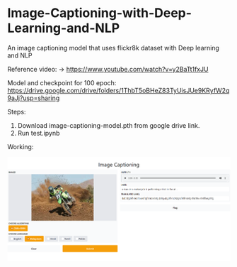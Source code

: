 # Image-Captioning-with-Deep-Learning-and-NLP
An image captioning model that uses flickr8k dataset with Deep learning and NLP

Reference video: -> https://www.youtube.com/watch?v=y2BaTt1fxJU 


Model and checkpoint for 100 epoch: https://drive.google.com/drive/folders/1ThbT5oBHeZ83TyUisJUe9KRyfW2q9aJj?usp=sharing

Steps:

1. Download image-captioning-model.pth from google drive link.
2. Run test.ipynb

Working:

![Gradio Running Image Captioning Code](gradio.png)
